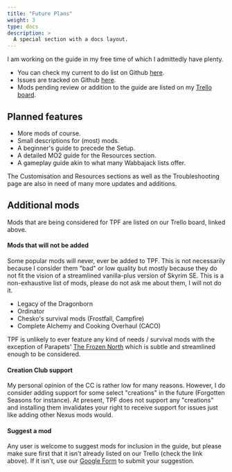 ```yaml
---
title: "Future Plans"
weight: 3
type: docs
description: >
  A special section with a docs layout.
---
```


I am working on the guide in my free time of which I admittedly have plenty.

- You can check my current to do list on Github [here](https://github.com/foreverphoenix/the-phoenix-flavour/projects/2).
- Issues are tracked on Github [here](https://github.com/foreverphoenix/the-phoenix-flavour/issues).
- Mods pending review or addition to the guide are listed on my [Trello board](https://trello.com/b/Rv20fMdV/the-phoenix-flavour-additional-mods).

## Planned features

- More mods of course.
- Small descriptions for (most) mods.
- A beginner's guide to precede the Setup.
- A detailed MO2 guide for the Resources section.
- A gameplay guide akin to what many Wabbajack lists offer.

The Customisation and Resources sections as well as the Troubleshooting page are also in need of many more updates and additions.

## Additional mods

Mods that are being considered for TPF are listed on our Trello board, linked above.

#### Mods that will not be added

Some popular mods will never, ever be added to TPF. This is not necessarily because I consider them "bad" or low quality but mostly because they do not fit the vision of a streamlined vanilla-plus version of Skyrim SE. This is a non-exhaustive list of mods, please do not ask me about them, I will not do it.

- Legacy of the Dragonborn
- Ordinator
- Chesko's survival mods (Frostfall, Campfire)
- Complete Alchemy and Cooking Overhaul (CACO)

TPF is unlikely to ever feature any kind of needs / survival mods with the exception of Parapets' [The Frozen North](https://www.nexusmods.com/skyrimspecialedition/mods/33068) which is subtle and streamlined enough to be considered.

#### Creation Club support

My personal opinion of the CC is rather low for many reasons. However, I do consider adding support for some select "creations" in the future (Forgotten Seasons for instance). At present, TPF does not support any "creations" and installing them invalidates your right to receive support for issues just like adding other Nexus mods would.

#### Suggest a mod

Any user is welcome to suggest mods for inclusion in the guide, but please make sure first that it isn't already listed on our Trello (check the link above). If it isn't, use our [Google Form](https://docs.google.com/forms/d/1g9jL22NfnrHg_XwnKAFpL7WXOm28MKB3i1NRwHOUOUU/edit) to submit your suggestion.